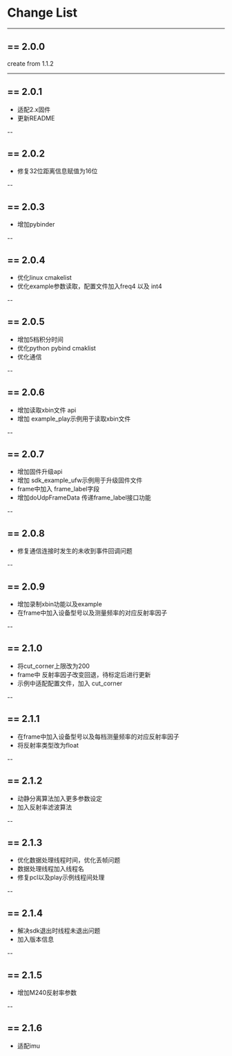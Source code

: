 # Change List

---
## == 2.0.0
create from 1.1.2

---
## == 2.0.1
- 适配2.x固件 
- 更新README

--
## == 2.0.2
- 修复32位距离信息赋值为16位

--
## == 2.0.3
- 增加pybinder

--
## == 2.0.4
- 优化linux cmakelist
- 优化example参数读取，配置文件加入freq4 以及 int4

--
## == 2.0.5
- 增加5档积分时间
- 优化python pybind cmaklist
- 优化通信

--
## == 2.0.6
- 增加读取xbin文件 api
- 增加 example_play示例用于读取xbin文件

--
## == 2.0.7
- 增加固件升级api
- 增加 sdk_example_ufw示例用于升级固件文件
- frame中加入 frame_label字段
- 增加doUdpFrameData 传递frame_label接口功能

--
## == 2.0.8
- 修复通信连接时发生的未收到事件回调问题

--
## == 2.0.9
- 增加录制xbin功能以及example
- 在frame中加入设备型号以及测量频率的对应反射率因子

--
## == 2.1.0
- 将cut_corner上限改为200
- frame中 反射率因子改变回退，待标定后进行更新
- 示例中适配配置文件，加入 cut_corner


--
## == 2.1.1
- 在frame中加入设备型号以及每档测量频率的对应反射率因子
- 将反射率类型改为float

--
## == 2.1.2
- 动静分离算法加入更多参数设定
- 加入反射率滤波算法

--
## == 2.1.3
- 优化数据处理线程时间，优化丢帧问题
- 数据处理线程加入线程名
- 修复pcl以及play示例线程间处理

--
## == 2.1.4
- 解决sdk退出时线程未退出问题
- 加入版本信息

--
## == 2.1.5
- 增加M240反射率参数

--
## == 2.1.6
- 适配imu

